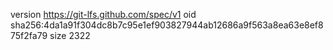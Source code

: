 version https://git-lfs.github.com/spec/v1
oid sha256:4da1a91f304dc8b7c95e1ef903827944ab12686a9f563a8ea63e8ef875f2fa79
size 2322
